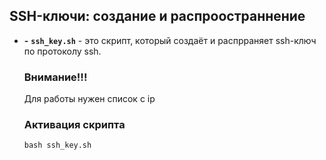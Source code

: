 ## SSH-ключи: создание и распроостраннение
- **-** **`ssh_key.sh`** - это скрипт, который создаёт и распрраняет ssh-ключ по протоколу ssh.

   ### Внимание!!!
  Для работы нужен список с ip

  ### Активация скрипта
  ```
  bash ssh_key.sh
  ```
  
